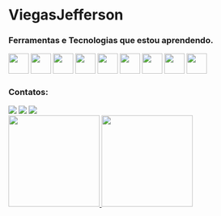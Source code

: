 # ViegasJefferson

### Ferramentas e Tecnologias que estou aprendendo.

<img src="https://cdn.jsdelivr.net/gh/devicons/devicon/icons/git/git-original.svg" width="40" height="40"/>   <img src="https://cdn.jsdelivr.net/gh/devicons/devicon/icons/jupyter/jupyter-original-wordmark.svg" width="40" height="40"/>  <img src="https://cdn.jsdelivr.net/gh/devicons/devicon/icons/python/python-original.svg" width="40" height="40"/>  <img src="https://cdn.jsdelivr.net/gh/devicons/devicon/icons/mysql/mysql-plain-wordmark.svg"  width="40" height="40"/>  <img src="https://cdn.jsdelivr.net/gh/devicons/devicon/icons/postgresql/postgresql-original-wordmark.svg" width="40" height="40"/>  <img src="https://cdn.jsdelivr.net/gh/devicons/devicon/icons/javascript/javascript-original.svg" width="40" height="40"/>  <img src="https://cdn.jsdelivr.net/gh/devicons/devicon/icons/css3/css3-original.svg" width="40" height="40"/> <img src="https://cdn.jsdelivr.net/gh/devicons/devicon/icons/html5/html5-original.svg" width="40" height="40"/> <img src="https://github.com/microsoft/PowerBI-Icons/blob/main/SVG/PowerBI.svg" width="40" height="40"/> 


### Contatos:

<div>
<a href = "mailto:jefferson_viegas@yahoo.com"><img src="https://img.shields.io/badge/Yahoo-D14836?style=for-the-badge&logo=yahoo&logoColor=white" target="_blank"></a>
<a href="https://www.linkedin.com/in/jefferson-viegas" target="_blank"><img src="https://img.shields.io/badge/-LinkedIn-%230077B5?style=for-the-badge&logo=linkedin&logoColor=white" target="_blank"></a> <a href="https://instagram.com/jefferson_viegas" target="_blank"><img src="https://img.shields.io/badge/-Instagram-%23E4405F?style=for-the-badge&logo=instagram&logoColor=white" target="_blank"></a>   
</div>

<div>
<a href="https://github.com/ViegasJefferson">
<img height="180em" src="https://github-readme-stats.vercel.app/api/top-langs/?username=ViegasJefferson&layout=compact&langs_count=7&theme=dracula"/>
<img height="180em" src="https://github-readme-stats.vercel.app/api?username=ViegasJefferson&show_icons=true&theme=dracula&include_all_commits=true&count_private=true"/>
</div>

